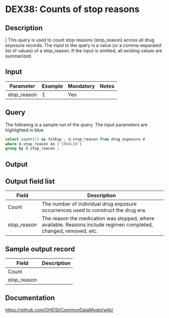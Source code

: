 # DEX38: Counts of stop reasons

## Description
| This query is used to count stop reasons (stop_reason) across all drug exposure records. The input to the query is a value (or a comma-separated list of values) of a stop_reason. If the input is omitted, all existing values are summarized.

## Input

|  Parameter |  Example |  Mandatory |  Notes | 
| --- | --- | --- | --- |
| stop_reason | 1 | Yes |   


## Query

The following is a sample run of the query. The input parameters are highlighted in  blue 

```sql
select count(1) as totExp , d.stop_reason from drug_exposure d 
where d.stop_reason in ('INVALID') 
group by d.stop_reason ;
```

## Output


## Output field list

|  Field |  Description |
| --- | --- | 
| Count | The number of individual drug exposure occurrences used to construct the drug era. |
| stop_reason | The reason the medication was stopped, where available. Reasons include regimen completed, changed, removed, etc. |


## Sample output record

|  Field |  Description |
| --- | --- | 
| Count |   |
| stop_reason |   |


## Documentation
https://github.com/OHDSI/CommonDataModel/wiki/
